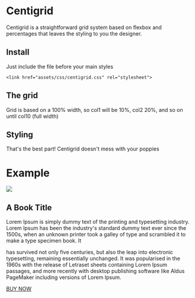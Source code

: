 # Centigrid
Centigrid is a straightforward  grid system based on flexbox and percentages that leaves the styling to you the designer.

## Install
Just include the file before your main styles

    <link href="assets/css/centigrid.css" rel="stylesheet">
    
## The grid
Grid is based on a 100% width, so col1 will be 10%, col2 20%, and so on until col10 (full width)

## Styling 
That's the best part! Centigrid doesn't mess with your poppies 

# Example

  <div class="centigrid">
    <div class="col4 middle">
      <img src="https://placeimg.com/440/480/animals">
    </div>
    <div class="col4 text-justify">
      <h2>A Book Title</h2>
      <p>Lorem Ipsum is simply dummy text of the printing and typesetting industry. Lorem Ipsum has been the industry's standard dummy text ever since the 1500s, when an unknown printer took a galley of type and scrambled it to make a type specimen book. It</p>
  <p>has survived not only five centuries, but also the leap into electronic typesetting, remaining essentially unchanged. It was popularised in the 1960s with the release of Letraset sheets containing Lorem Ipsum passages, and more recently with desktop
    publishing software like Aldus PageMaker including versions of Lorem Ipsum.</p> </div>
    <div class="col2 middle center">
      <a href="#" class="button"> BUY NOW </a>
    </div>
  </div>
